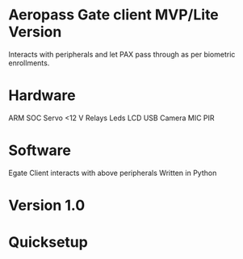 Aeropass Gate client MVP/Lite Version 
====================

Interacts with peripherals and let PAX pass through as per biometric enrollments.

Hardware
========
ARM SOC 
Servo <12 V
Relays
Leds
LCD
USB Camera
MIC
PIR


Software
==========
Egate Client interacts with above peripherals 
Written in Python 

Version 1.0
===========

Quicksetup 
==========

